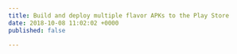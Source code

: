 ```yaml
---
title: Build and deploy multiple flavor APKs to the Play Store
date: 2018-10-08 11:02:02 +0000
published: false

---
```


